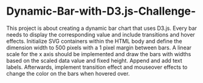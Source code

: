 # Dynamic-Bar-with-D3.js-Challenge-
  This project is about   creating a dynamic bar chart  that uses D3.js. Every bar needs to display the corresponding value and include transitions and hover effects.  Initialize SVG containers within the HTML body and define the dimension width to 500 pixels with a 1 pixel margin between bars. A linear scale for the x axis should be implemented  and draw the bars with widths based on the scaled data value and fixed height. Append and add text labels. Afterwards, implement transition effect and mouseover effects to change the color on the bars when hovered over. 
